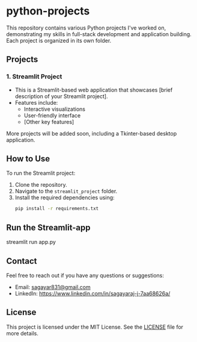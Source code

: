 # python-projects
This repository contains various Python projects I've worked on, demonstrating my skills in full-stack development and application building. Each project is organized in its own folder.

## Projects

### 1. Streamlit Project
- This is a Streamlit-based web application that showcases [brief description of your Streamlit project].
- Features include:
  - Interactive visualizations
  - User-friendly interface
  - [Other key features]
  
More projects will be added soon, including a Tkinter-based desktop application.

## How to Use

To run the Streamlit project:
1. Clone the repository.
2. Navigate to the `streamlit_project` folder.
3. Install the required dependencies using:
   ```bash
   pip install -r requirements.txt

## Run the Streamlit-app
streamlit run app.py

## Contact
Feel free to reach out if you have any questions or suggestions:
- Email: sagayar831@gmail.com
- LinkedIn:  https://www.linkedin.com/in/sagayaraj-j-7aa68626a/

## License
This project is licensed under the MIT License. See the [LICENSE](LICENSE) file for more details.
